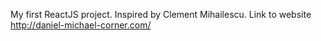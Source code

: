 My first ReactJS project. Inspired by Clement Mihailescu. Link to website http://daniel-michael-corner.com/
